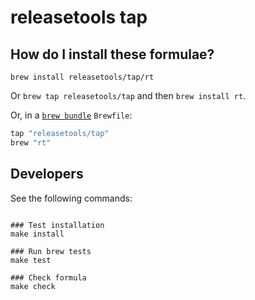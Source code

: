 # releasetools tap

## How do I install these formulae?

`brew install releasetools/tap/rt`

Or `brew tap releasetools/tap` and then `brew install rt`.

Or, in a [`brew bundle`](https://github.com/Homebrew/homebrew-bundle) `Brewfile`:

```ruby
tap "releasetools/tap"
brew "rt"
```

## Developers

See the following commands:

```shell

### Test installation
make install

### Run brew tests
make test

### Check formula
make check
```
